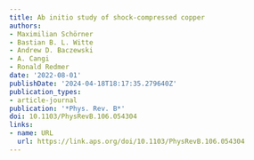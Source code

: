 ```yaml
---
title: Ab initio study of shock-compressed copper
authors:
- Maximilian Schörner
- Bastian B. L. Witte
- Andrew D. Baczewski
- A. Cangi
- Ronald Redmer
date: '2022-08-01'
publishDate: '2024-04-18T18:17:35.279640Z'
publication_types:
- article-journal
publication: '*Phys. Rev. B*'
doi: 10.1103/PhysRevB.106.054304
links:
- name: URL
  url: https://link.aps.org/doi/10.1103/PhysRevB.106.054304
---
```

